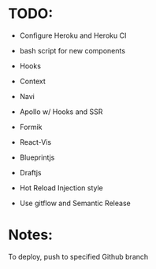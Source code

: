# TODO:

- Configure Heroku and Heroku CI

- bash script for new components

- Hooks
- Context
- Navi
- Apollo w/ Hooks and SSR
- Formik
- React-Vis
- Blueprintjs
- Draftjs
- Hot Reload Injection style

- Use gitflow and Semantic Release

# Notes:

To deploy, push to specified Github branch

